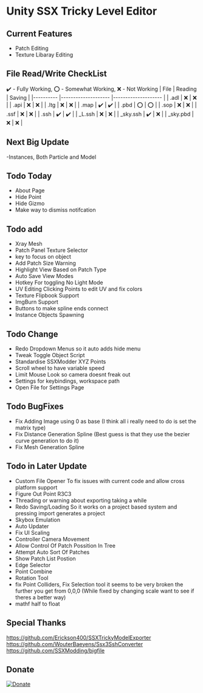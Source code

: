 # Unity SSX Tricky Level Editor

## Current Features
- Patch Editing
- Texture Libaray Editing

## File Read/Write CheckList
:heavy_check_mark: - Fully Working, :o: - Somewhat Working, :x: - Not Working
| File     	| Reading            	| Saving            	|
|----------	|--------------------	|--------------------	|
| .adl     	| :x:                	| :x:                	|
| .api     	| :x:                	| :x:                	|
| .ltg     	| :x:                	| :x:                	|
| .map     	| :heavy_check_mark: 	| :heavy_check_mark: 	|
| .pbd     	| :o:                	| :o:                	|
| .sop     	| :x:                	| :x:                	|
| .ssf     	| :x:                	| :x:                	|
| .ssh     	| :heavy_check_mark: 	| :heavy_check_mark: 	|
| _L.ssh   	| :x:                	| :x:                	|
| _sky.ssh 	| :heavy_check_mark: 	| :x:                	|
| _sky.pbd 	| :x:                	| :x:                	|
 
## Next Big Update
-Instances, Both Particle and Model 
 
 ## Todo Today
- About Page
- Hide Point
- Hide Gizmo
- Make way to dismiss notifcation
 
## Todo add
- Xray Mesh
- Patch Panel Texture Selector
- key to focus on object
- Add Patch Size Warning
- Highlight View Based on Patch Type
- Auto Save View Modes
- Hotkey For toggling No Light Mode
- UV Editing Clicking Points to edit UV and fix colors
- Texture Flipbook Support
- ImgBurn Support
- Buttons to make spline ends connect
- Instance Objects Spawning

## Todo Change
- Redo Dropdown Menus so it auto adds hide menu
- Tweak Toggle Object Script
- Standardise SSXModder XYZ Points
- Scroll wheel to have variable speed
- Limit Mouse Look so camera doesnt freak out
- Settings for keybindings, workspace path
- Open File for Settings Page

## Todo BugFixes
- Fix Adding Image using 0 as base (I think all i really need to do is set the matrix type)
- Fix Distance Generation Spline (Best guess is that they use the bezier curve generation to do it)
- Fix Mesh Generation Spline

## Todo in Later Update
- Custom File Opener To fix issues with current code and allow cross platform support
- Figure Out Point R3C3
- Threading or warning about exporting taking a while
- Redo Saving/Loading So it works on a project based system and pressing import generates a project
- Skybox Emulation
- Auto Updater
- Fix UI Scaling
- Controller Camera Movement
- Allow Control Of Patch Possition In Tree
- Attempt Auto Sort Of Patches
- Show Patch List Postion
- Edge Selector
- Point Combine
- Rotation Tool
- fix Point Colliders, Fix Selection tool it seems to be very broken the further you get from 0,0,0 (While fixed by changing scale want to see if theres a better way)
- mathf half to float

## Special Thanks
https://github.com/Erickson400/SSXTrickyModelExporter <br>
https://github.com/WouterBaeyens/Ssx3SshConverter <br>
https://github.com/SSXModding/bigfile <br>

## Donate
[![Donate](https://www.paypalobjects.com/en_AU/i/btn/btn_donateCC_LG.gif)](https://www.paypal.com/donate/?business=VT6TG8KKZM98E&no_recurring=0&currency_code=AUD)